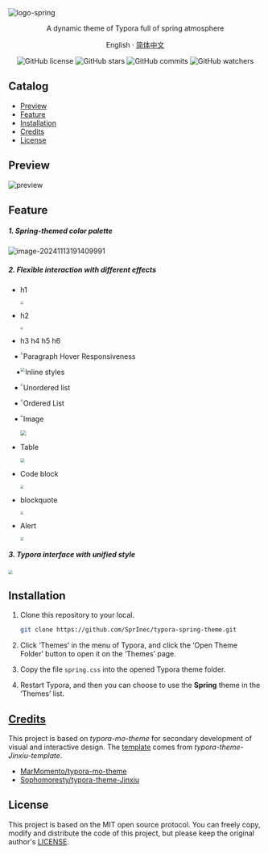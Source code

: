 <img src=".assets/logo-spring.png" alt="logo-spring" />

<p align="center">
    A dynamic theme of Typora full of spring atmosphere
</p>
<p align="center">
    <a>English</a>
    ·
    <a href="./README_cn.md">简体中文</a>
</p>
<p align="center">
  <a>
    <img src="https://img.shields.io/github/license/SprInec/typora-spring-theme" alt="GitHub license">
  </a>
  <a>
    <img src="https://badgen.net/github/stars/SprInec/typora-spring-theme?color=green&icon=github" alt="GitHub stars">
  </a>
  <a>
    <img src="https://badgen.net/github/commits/SprInec/typora-spring-theme?icon=github" alt="GitHub commits">
  </a>
  <a>
    <img src="https://badgen.net/github/watchers/SprInec/typora-spring-theme?color=purple" alt="GitHub watchers">
  </a>
</p>

## Catalog

- [Preview](#Preview)
- [Feature](#Feature)
- [Installation](#Installation)
- [Credits](#Credits)
- [License](#License)

## Preview

![preview](.assets/preview.png)

## Feature

##### 1. Spring-themed color palette

![image-20241113191409991](.assets/image-20241113191409991.png)

##### 2. Flexible interaction with different effects

- h1

    <img align="center" src=".assets/h1.gif" style="zoom:40%;" />

- h2

    <img align="center" src=".assets/h2.gif" style="zoom:30%;" />

- h3 h4 h5 h6

    <img align="left" src=".assets/hx.gif" style="zoom:30%;" />

- Paragraph Hover Responsiveness

    <img align="left" src=".assets/paragraph_hover.gif" style="zoom:50%;" />

- Inline styles

    <img align="left" src=".assets/inline.gif" style="zoom:30%;" />

- Unordered list

    <img align="left" src=".assets/ul.gif" style="zoom:30%;" />

- Ordered List

    <img align="left" src=".assets/ol.gif" style="zoom:30%;" />

- Image

    <img align="center" src=".assets/image.gif" style="zoom:70%;" />

- Table

    <img align="center" src=".assets/table.gif" style="zoom:50%;" />

- Code block

    <img align="center" src=".assets/code_block.gif" style="zoom:40%;" />

- blockquote

    <img align="center" src=".assets/blockquote.gif" style="zoom:40%;" />

- Alert

    <img align="center" src=".assets/alert.gif" style="zoom:40%;" />

##### 3. Typora interface with unified style

<img align="center" src=".assets/sys.gif" style="zoom:50%;" />

## Installation

1. Clone this repository to your local.

    ```bash
    git clone https://github.com/SprInec/typora-spring-theme.git
    ```

2. Click ‘Themes’ in the menu of Typora, and click the ‘Open Theme Folder’ button to open it on the ‘Themes’ page.

3. Copy the file `spring.css` into the opened Typora theme folder.

4. Restart Typora, and then you can choose to use the **Spring** theme in the ‘Themes’ list.

## [Credits](credits.md)

This project is based on *typora-mo-theme* for secondary development of visual and interactive design. The [template](template/) comes from *typora-theme-Jinxiu-template*. 

- [MarMomento/typora-mo-theme](https://github.com/MarMomento/typora-mo-theme)
- [Sophomoresty/typora-theme-Jinxiu](https://github.com/Sophomoresty/typora-theme-Jinxiu)

## License

This project is based on the MIT open source protocol. You can freely copy, modify and distribute the code of this project, but please keep the original author's [LICENSE](LICENSE).

